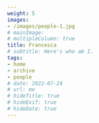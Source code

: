 ```yaml
---
weight: 5
images:
- /images/people-1.jpg
# mainImage: 
# multipleColumn: true
title: Francesca
# subtitle: Here's who am I.
tags:
- home
- archive
- people
# date: 2022-07-24
# url: me
# hideTitle: true
# hideExif: true
# hideDate: true
---
```

